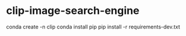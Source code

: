 # clip-image-search-engine

conda create -n clip
conda install pip
pip install -r requirements-dev.txt
